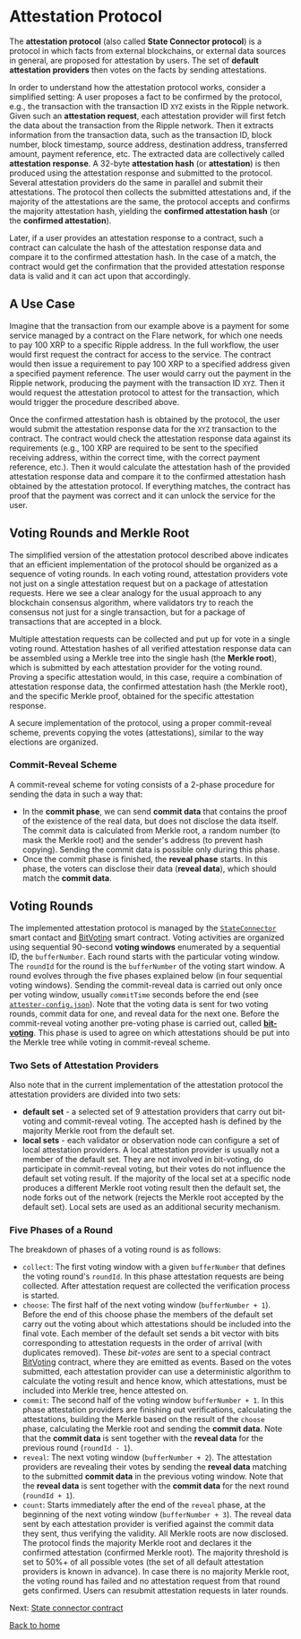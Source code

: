 # Attestation Protocol

The **attestation protocol** (also called **State Connector protocol**) is a protocol in which facts from external blockchains, or external data sources in general, are proposed for attestation by users. The set of **default attestation providers** then votes on the facts by sending attestations.

In order to understand how the attestation protocol works, consider a simplified setting: A user proposes a fact to be confirmed by the protocol, e.g., the transaction with the transaction ID `XYZ` exists in the Ripple network. Given such an **attestation request**, each attestation provider will first fetch the data about the transaction from the Ripple network. Then it extracts information from the transaction data, such as the transaction ID, block number, block timestamp, source address, destination address, transferred amount, payment reference, etc. The extracted data are collectively called **attestation response**. A 32-byte **attestation hash** (or **attestation**) is then produced using the attestation response and submitted to the protocol. Several attestation providers do the same in parallel and submit their attestations. The protocol then collects the submitted attestations and, if the majority of the attestations are the same, the protocol accepts and confirms the majority attestation hash, yielding the **confirmed attestation hash** (or the **confirmed attestation**).

Later, if a user provides an attestation response to a contract, such a contract can calculate the hash of the attestation response data and compare it to the confirmed attestation hash. In the case of a match, the contract would get the confirmation that the provided attestation response data is valid and it can act upon that accordingly.

## A Use Case

Imagine that the transaction from our example above is a payment for some service managed by a contract on the Flare network, for which one needs to pay 100 XRP to a specific Ripple address. In the full workflow, the user would first request the contract for access to the service. The contract would then issue a requirement to pay 100 XRP to a specified address given a specified payment reference. The user would carry out the payment in the Ripple network, producing the payment with the transaction ID `XYZ`. Then it would request the attestation protocol to attest for the transaction, which would trigger the procedure described above.

Once the confirmed attestation hash is obtained by the protocol, the user would submit the attestation response data for the `XYZ` transaction to the contract. The contract would check the attestation response data against its requirements (e.g., 100 XRP are required to be sent to the specified receiving address, within the correct time, with the correct payment reference, etc.). Then it would calculate the attestation hash of the provided attestation response data and compare it to the confirmed attestation hash obtained by the attestation protocol. If everything matches, the contract has proof that the payment was correct and it can unlock the service for the user.

## Voting Rounds and Merkle Root

The simplified version of the attestation protocol described above indicates that an efficient implementation of the protocol should be organized as a sequence of voting rounds.  In each voting round, attestation providers vote not just on a single attestation request but on a package of attestation requests. Here we see a clear analogy for the usual approach to any blockchain consensus algorithm, where validators try to reach the consensus not just for a single transaction, but for a package of transactions that are accepted in a block.

Multiple attestation requests can be collected and put up for vote in a single voting round. Attestation hashes of all verified attestation response data can be assembled using a Merkle tree into the single hash (the **Merkle root**), which is submitted by each attestation provider for the voting round. Proving a specific attestation would, in this case, require a combination of attestation response data, the confirmed attestation hash (the Merkle root), and the specific Merkle proof, obtained for the specific attestation response.

A secure implementation of the protocol, using a proper commit-reveal scheme, prevents copying the votes (attestations), similar to the way elections are organized.

### Commit-Reveal Scheme

A commit-reveal scheme for voting consists of a 2-phase procedure for sending the data in such a way that:

- In the **commit phase**, we can send **commit data** that contains the proof of the existence of the real data, but does not disclose the data itself. The commit data is calculated from Merkle root, a random number (to mask the Merkle root) and the sender's address (to prevent hash copying). Sending the commit data is possible only during this phase.
- Once the commit phase is finished, the **reveal phase** starts. In this phase, the voters can disclose their data (**reveal data**), which should match the **commit data**.

## Voting Rounds

The implemented attestation protocol is managed by the [`StateConnector`](state-connector-contract.md) smart contact and [BitVoting](bit-voting.md) smart contract. Voting activities are organized using sequential 90-second **voting windows** enumerated by a sequential ID, the `bufferNumber`. Each round starts with the particular voting window. The `roundId` for the round is the `bufferNumber` of the voting start window. A round evolves through the five phases explained below (in four sequential voting windows). Sending the commit-reveal data is carried out only once per voting window, usually `commitTime` seconds before the end (see [`attester-config.json`](configs/.install/templates/attester-config.json)). Note that the voting data is sent for two voting rounds, commit data for one, and reveal data for the next one. Before the commit-reveal voting another pre-voting phase is carried out, called [**bit-voting**](bit-voting.md). This phase is used to agree on which attestations should be put into the Merkle tree while voting in commit-reveal scheme.

### Two Sets of Attestation Providers

Also note that in the current implementation of the attestation protocol the attestation providers are divided into two sets:

- **default set** - a selected set of 9 attestation providers that carry out bit-voting and commit-reveal voting. The accepted hash is defined by the majority Merkle root from the default set.
- **local sets** - each validator or observation node can configure a set of local attestation providers. A local attestation provider is usually not a member of the default set. They are not involved in bit-voting, do participate in commit-reveal voting, but their votes do not influence the default set voting result. If the majority of the local set at a specific node produces a different Merkle root voting result then the default set, the node forks out of the network (rejects the Merkle root accepted by the default set). Local sets are used as an additional security mechanism.

### Five Phases of a Round

The breakdown of phases of a voting round is as follows:

- `collect`: The first voting window with a given `bufferNumber` that defines the voting round's `roundId`. In this phase attestation requests are being collected. After attestation request are collected the verification process is started.
- `choose`: The first half of the next voting window (`bufferNumber + 1`). Before the end of this choose phase the members of the default set carry out the voting about which attestations should be included into the final vote. Each member of the default set sends a bit vector with bits corresponding to attestation requests in the order of arrival (with duplicates removed). These *bit-votes* are sent to a special contract [BitVoting](./bit-voting.md) contract, where they are emitted as events. Based on the votes submitted, each attestation provider can use a deterministic algorithm to calculate the voting result and hence know, which attestations, must be included into Merkle tree, hence attested on. 
- `commit`: The second half of the voting window `bufferNumber + 1`. In this phase attestation providers are finishing out verifications, calculating the attestations, building the Merkle based on the result of the `choose` phase, calculating the Merkle root and sending the **commit data**. Note that the **commit data** is sent together with the **reveal data** for the previous round (`roundId - 1`).
- `reveal`: The next voting window (`bufferNumber + 2`). The attestation providers are revealing their votes by sending the **reveal data** matching to the submitted **commit data** in the previous voting window. Note that the **reveal data** is sent together with the **commit data** for the next round (`roundId + 1`).
- `count`: Starts immediately after the end of the `reveal` phase, at the beginning of the next voting window (`bufferNumber + 3`). The reveal data sent by each attestation provider is verified against the commit data they sent, thus verifying the validity. All Merkle roots are now disclosed. The protocol finds the majority Merkle root and declares it the confirmed attestation (confirmed Merkle root). The majority threshold is set to 50%+ of all possible votes (the set of all default attestation providers is known in advance). In case there is no majority Merkle root, the voting round has failed and no attestation request from that round gets confirmed. Users can resubmit attestation requests in later rounds.

Next: [State connector contract](./state-connector-contract.md)

[Back to home](../README.md)
